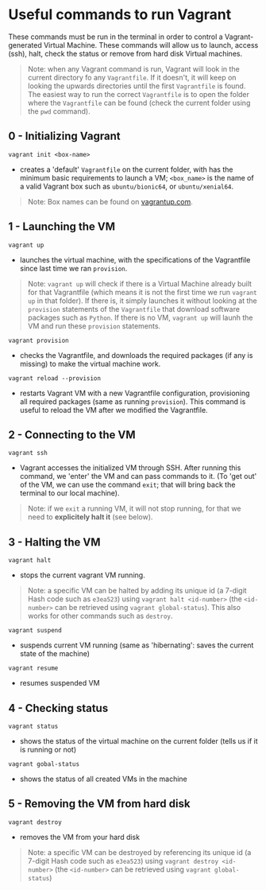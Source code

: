 # Useful commands to run Vagrant
These commands must be run in the terminal in order to control a Vagrant-generated Virtual Machine. These commands will allow us to launch, access (ssh), halt, check the status or remove from hard disk Virtual machines.

> Note: when any Vagrant command is run, Vagrant will look in the current directory fo any `Vagrantfile`. If it doesn't, it will keep on looking the upwards directories until the first `Vagrantfile` is found. The easiest way to run the correct `Vagrantfile` is to open the folder where the `Vagrantfile` can be found (check the current folder using the `pwd` command).

## 0 - Initializing Vagrant
```vagrant init <box-name>```
- creates a 'default' `Vagrantfile` on the current folder, with has the minimum basic requirements to launch a VM; `<box_name>` is the name of a valid Vagrant box such as `ubuntu/bionic64`, or `ubuntu/xenial64`.
> Note: Box names can be found on [vagrantup.com](https://app.vagrantup.com/boxes/search).

## 1 - Launching the VM
```vagrant up```
- launches the virtual machine, with the specifications of the Vagrantfile since last time we ran `provision`. 

> Note: `vagrant up` will check if there is a Virtual Machine already built for that Vagrantfile (which means it is not the first time we run `vagrant up` in that folder). If there is, it simply launches it without looking at the `provision` statements of the `Vagrantfile` that download software packages such as `Python`. If there is no VM, `vagrant up` will launh the VM and run these `provision` statements.

```vagrant provision```
- checks the Vagrantfile, and downloads the required packages (if any is missing) to make the virtual machine work.


```vagrant reload --provision```
- restarts Vagrant VM with a new Vagrantfile configuration, provisioning all required packages (same as running `provision`). This command is useful to reload the VM after we modified the Vagrantfile.

## 2 - Connecting to the VM
```vagrant ssh```
- Vagrant accesses the initialized VM through SSH. After running this command, we 'enter' the VM and can pass commands to it. (To 'get out' of the VM, we can use the command `exit`; that will bring back the terminal to our local machine).

> Note: if we `exit` a running VM, it will not stop running, for that we need to **explicitely halt it** (see below).

## 3 - Halting the VM
```vagrant halt```
- stops the current vagrant VM running.

> Note: a specific VM can be halted by adding its unique id (a 7-digit Hash code such as `e3ea523`) using `vagrant halt <id-number>` (the `<id-number>` can be retrieved using `vagrant global-status`). This also works for other commands such as `destroy`.


```vagrant suspend```
- suspends current VM running (same as 'hibernating': saves the current state of the machine)


```vagrant resume```
- resumes suspended VM

## 4 - Checking status
```vagrant status```
- shows the status of the virtual machine on the current folder (tells us if it is running or not)


```vagrant gobal-status```
- shows the status of all created VMs in the machine

## 5 - Removing the VM from hard disk
```vagrant destroy```
- removes the VM from your hard disk
> Note: a specific VM can be destroyed by referencing its unique id (a 7-digit Hash code such as `e3ea523`) using `vagrant destroy <id-number>` (the `<id-number>` can be retrieved using `vagrant global-status`)